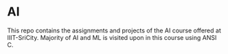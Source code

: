 # AI
This repo contains the assignments and projects of the AI course offered at IIIT-SriCity.
Majority of AI and ML is visited upon in this course using ANSI C.
